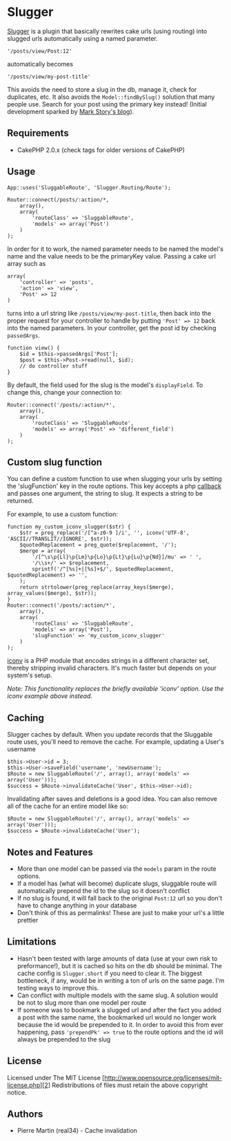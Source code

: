 # Slugger

[Slugger][3] is a plugin that basically rewrites cake urls (using routing) into
slugged urls automatically using a named parameter.

    '/posts/view/Post:12'

automatically becomes

    '/posts/view/my-post-title'

This avoids the need to store a slug in the db, manage it, check for duplicates,
etc. It also avoids the `Model::findBySlug()` solution that many people use.
Search for your post using the primary key instead! (Initial development sparked
by [Mark Story's blog][1]).

## Requirements

* CakePHP 2.0.x (check tags for older versions of CakePHP)

## Usage

    App::uses('SluggableRoute', 'Slugger.Routing/Route');

    Router::connect(/posts/:action/*,
        array(),
        array(
            'routeClass' => 'SluggableRoute',
            'models' => array('Post')
        )
    );

In order for it to work, the named parameter needs to be named the model's name
and the value needs to be the primaryKey value. Passing a cake url array such as

    array(
        'controller' => 'posts',
        'action' => 'view',
        'Post' => 12
    )

turns into a url string like `/posts/view/my-post-title`, then back into the
proper request for your controller to handle by putting `'Post' => 12` back
into the named parameters. In your controller, get the post id by checking
`passedArgs`.

    function view() {
        $id = $this->passedArgs['Post'];
        $post = $this->Post->read(null, $id);
        // do controller stuff
    }

By default, the field used for the slug is the model's `displayField`. To change
this, change your connection to:

    Router::connect('/posts/:action/*',
        array(),
        array(
            'routeClass' => 'SluggableRoute',
            'models' => array('Post' => 'different_field')
        )
    );

## Custom slug function

You can define a custom function to use when slugging your urls by setting the
'slugFunction' key in the route options. This key accepts a php [callback][5]
and passes one argument, the string to slug. It expects a string to be returned.

For example, to use a custom function:

    function my_custom_iconv_slugger($str) {
        $str = preg_replace('/[^a-z0-9 ]/i', '', iconv('UTF-8', 'ASCII//TRANSLIT//IGNORE', $str));
        $quotedReplacement = preg_quote($replacement, '/');
        $merge = array(
            '/[^\s\p{Ll}\p{Lm}\p{Lo}\p{Lt}\p{Lu}\p{Nd}]/mu' => ' ',
            '/\\s+/' => $replacement,
            sprintf('/^[%s]+|[%s]+$/', $quotedReplacement, $quotedReplacement) => '',
        );
        return strtolower(preg_replace(array_keys($merge), array_values($merge), $str));
    }
    Router::connect('/posts/:action/*',
        array(),
        array(
            'routeClass' => 'SluggableRoute',
            'models' => array('Post'),
            'slugFunction' => 'my_custom_iconv_slugger'
        )
    );

[iconv][4] is a PHP module that encodes strings in a different character set,
thereby stripping invalid characters. It's much faster but depends on your
system's setup.

*Note: This functionality replaces the briefly available 'iconv' option. Use
the iconv example above instead.*

## Caching

Slugger caches by default. When you update records that the Sluggable route uses,
you'll need to remove the cache. For example, updating a User's username

    $this->User->id = 3;
    $this->User->saveField('username', 'newUsername');
    $Route = new SluggableRoute('/', array(), array('models' => array('User')));
    $success = $Route->invalidateCache('User', $this->User->id);

Invalidating after saves and deletions is a good idea. You can also remove all
of the cache for an entire model like so:

    $Route = new SluggableRoute('/', array(), array('models' => array('User')));
    $success = $Route->invalidateCache('User');

## Notes and Features

* More than one model can be passed via the `models` param in the route
  options.
* If a model has (what will become) duplicate slugs, sluggable route will
  automatically prepend the id to the slug so it doesn't conflict
* If no slug is found, it will fall back to the original `Post:12` url so you
  don't have to change anything in your database
* Don't think of this as permalinks! These are just to make your url's a little
  prettier

## Limitations

* Hasn't been tested with large amounts of data (use at your own risk to
  preformance!), but it is cached so hits on the db should be minimal. The cache
  config is `Slugger.short` if you need to clear it. The biggest bottleneck, if
  any, would be in writing a ton of urls on the same page. I'm testing ways to
  improve this.
* Can conflict with multiple models with the same slug. A solution would be
  not to slug more than one model per route
* If someone was to bookmark a slugged url and after the fact you added a post
  with the same name, the bookmarked url would no longer work because the id
  would be prepended to it. In order to avoid this from ever happening, pass
  `'prependPk' => true` to the route options and the id will always be prepended
  to the slug

## License

Licensed under The MIT License
[http://www.opensource.org/licenses/mit-license.php][2]
Redistributions of files must retain the above copyright notice.

[1]: http://mark-story.com/posts/view/using-custom-route-classes-in-cakephp
[2]: http://www.opensource.org/licenses/mit-license.php
[3]: http://42pixels.com/blog/slugs-ugly-bugs-pretty-urls
[4]: http://us.php.net/manual/en/function.iconv.php
[5]: http://us.php.net/manual/en/language.pseudo-types.php#language.types.callback

## Authors

* Pierre Martin (real34) - Cache invalidation